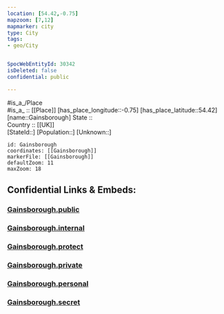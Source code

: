 ```yaml
---
location: [54.42,-0.75] 
mapzoom: [7,12] 
mapmarker: city 
type: City
tags:
- geo/City


SpocWebEntityId: 30342
isDeleted: false
confidential: public

---
```

#is_a_/Place  
#is_a_ :: [[Place]] 
[has_place_longitude::-0.75] 
[has_place_latitude::54.42] 
[name::Gainsborough] 
State ::  
Country :: [[UK]]  
[StateId::] 
[Population::] 
[Unknown::] 


```leaflet
id: Gainsborough
coordinates: [[Gainsborough]] 
markerFile: [[Gainsborough]] 
defaultZoom: 11 
maxZoom: 18
```


## Confidential Links & Embeds: 

### [Gainsborough.public](/_public/\Earth\Continent\Europe\Europe~North\UK\England\Regions~England\Yorkshire_and_the_Humber\Yorkshire~North\cities~NorthYorkshire\Scarborough\cities~ScarboroughGainsborough.public.md) 

### [Gainsborough.internal](/_internal/\Earth\Continent\Europe\Europe~North\UK\England\Regions~England\Yorkshire_and_the_Humber\Yorkshire~North\cities~NorthYorkshire\Scarborough\cities~ScarboroughGainsborough.internal.md) 

### [Gainsborough.protect](/_protect/\Earth\Continent\Europe\Europe~North\UK\England\Regions~England\Yorkshire_and_the_Humber\Yorkshire~North\cities~NorthYorkshire\Scarborough\cities~ScarboroughGainsborough.protect.md) 

### [Gainsborough.private](/_private/\Earth\Continent\Europe\Europe~North\UK\England\Regions~England\Yorkshire_and_the_Humber\Yorkshire~North\cities~NorthYorkshire\Scarborough\cities~ScarboroughGainsborough.private.md) 

### [Gainsborough.personal](/_personal/\Earth\Continent\Europe\Europe~North\UK\England\Regions~England\Yorkshire_and_the_Humber\Yorkshire~North\cities~NorthYorkshire\Scarborough\cities~ScarboroughGainsborough.personal.md) 

### [Gainsborough.secret](/_secret/\Earth\Continent\Europe\Europe~North\UK\England\Regions~England\Yorkshire_and_the_Humber\Yorkshire~North\cities~NorthYorkshire\Scarborough\cities~ScarboroughGainsborough.secret.md)

